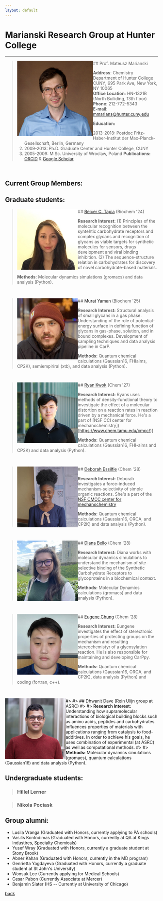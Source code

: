 ```yaml
---
layout: default
---
```


# Marianski Research Group at Hunter College
---

> <img src="/assets/img/MMarianski2.png" alt="drawing" width="250" class="left" align="left"/>
> ## Prof.  Mateusz Marianski
>
>  **Address**: Chemistry Department of Hunter College CUNY, 695 Park Ave, New York, NY 10065 <br>
>  **Office Location**: HN-1321B (North Builiding, 13th floor) <br>
>  **Phone**: 212-772-5343 <br>
>  **E-mail**: <a href="mailto:mmarians@hunter.cuny.edu">mmarians@hunter.cuny.edu</a>
>
> **Education:**
> 1) 2013-2018: Postdoc Fritz-Haber-Institut der Max-Planck-Gesellschaft, Berlin, Germany
> 2) 2009-2013: Ph.D. Graduate Center and Hunter College, CUNY
> 3) 2005-2009: M.Sc. University of Wroclaw, Poland
> **Publications:**
> [ORCID](http://orcid.org/0000-0002-6566-9931) &
> [Google Scholar](https://scholar.google.com/citations?user=UXI-3uUAAAAJ)

 <br>

## Current Group Members:

## Graduate students:

> <img src="/assets/img/BTapia.jpg" alt="drawing" width="200" class="left" align="left"/>
> ## <a href="mailto:btapia@gradcenter.cuny.edu">Beicer C. Tapia</a> (Biochem '24)
>
> **Research Interest:** (1) Principles of the molecular recognition between the syntehtic carbohydrate receptors and complex glycans and recognition of glycans as viable targets for synthetic molecules for sensors, drugs development and viral binding inhibition. (2) The sequence-structure relation in carbohydrates for discovery of novel carbohydrate-based materials.  
>
> **Methods:** Molecular dynamics simulations (gromacs) and data analysis (Python).

 <br>

> <img src="/assets/img/MYaman.jpg" alt="drawing" width="200" class="left" align="left"/>
> ## <a href="mailto:myaman@gradcenter.cuny.edu">Murat Yaman</a> (Biochem '25)
>
> **Research Interest:**  Structural analysis of small glycans in a gas phase. Understanding of the role of potential-energy surface in defining function of glycans in gas-phase, solution, and in bound complexes. Development of sampling techniques and data analysis pipeline in CarP.  
>
> **Methods:** Quantum chemical calculations (Gaussian16, FHIaims, CP2K), semiempiriral (xtb),  and data analysis (Python).

 <br>

> <img src="/assets/img/RKwok.jpeg" alt="drawing" width="200" class="left" align="left"/>
> ## <a href="mailto:rkwok@gradcenter.cuny.edu">Ryan Kwok</a> (Chem '27)
>
> **Research Interest:** Ryans uses methods of density-functional theory to investigate the effect of a molecular distortion on a reaction rates in reaction driven by a mechanical force. He's a part of [NSF CCI center for mechanochemistry])[https://www.chem.tamu.edu/cmcc/)]
> 
> **Methods:** Quantum chemical calculations (Gaussian16, FHI-aims and CP2K) and data analysis (Python).

 <br> 

> <img src="/assets/img/DEssiflie.jpeg" alt="drawing" width="200" class="left" align="left"/>
> ## <a href="mailto:dessilfie@gradcenter.cuny.edu">Deborah Essilfie</a> (Chem '28)
>
> **Research Interest:** Deborah investigates a force-induced mechanism-selectivity of simple organic reactions. She's a part of the [NSF CMCC center for mechanochemistry](https://www.chem.tamu.edu/cmcc/)
> 
> **Methods:** Quantum chemical calculations (Gaussian16, ORCA, and CP2K) and data analysis (Python).

 <br> 

> <img src="/assets/img/DBello.png" alt="drawing" width="200" class="left" align="left"/>
> ## <a href="mailto:dbello@gradcenter.cuny.edu">Diana Bello</a> (Chem '28)
>
> **Research Interest:** Diana works with molecular dynamics simulations to understand the mechanism of site-selective binding of the Synthetic Carbohydrate Receptors to glycoproteins in a biochemical context. 
> 
> **Methods:** Molecular Dynamics calculations (gromacs) and data analysis (Python).

 <br> 

> <img src="/assets/img/EChung.png" alt="drawing" width="200" class="left" align="left"/>
> ## <a href="mailto:eugene.chung76@login.cuny.edu">Eugene Chung</a> (Chem '28)
>
> **Research Interest:** Eungene investigates the effect of sterectronic properties of protecting groups on the mechanism and resulting stereochemistyr of a glycosylation reaction. He is also responsible for maintaining and developing CarPpy. 
> 
> **Methods:** Quantum chemical calculations (Gaussian16, ORCA, and CP2K), data analysis (Python) and coding (fortran, c++).

 <br>

#> <img src="/assets/img/DDave.jpg" alt="drawing" width="200" class="left" align="left"/>
#> ## <a href="mailto:ddave@gradcenter.cuny.edu">Dhwanit Dave</a> (Rein Ulijn group at ASRC)
#>
#> **Research Interest:** Understanding how supramolecular interactions of biological building blocks such as amino acids, peptides and carbohydrates. influences properties of materials with applications ranging from catalysis to food-additives. In order to achieve his goals, he uses combination of experimental (at ASRC) as well as computational methods.
#>
#> **Methods:** Molecular dynamics simulations (gromacs), quantum calculations (Gaussian16) and data analysis (Python).


## Undergraduate students:


> ### Hillel Lerner

> ### Nikola Pociask 


<!---
> <img src="/assets/img/LVranga.jpeg" alt="drawing" width="150" class="left" align="left"/>
> ### Lusila Vranga
> **Research Interest:** Lusila investigates interactions between synthetic carbohydrate receptors (SCR) and the glycans that are present in the COVID-19 spike protein. The goal is to create a SCR that would affect the viral activity of the virus by attaching to the glycans that play a crucial role in this activity.
> 
> **Methods:** Molecular dynamics simulations in gromacs and data visualization in VMD.

<br>

> <img src="/assets/img/VKontodimas.jpg" alt="drawing" width="150" class="left" align="left"/>
> ### Vasilis Kontodimas
>
> **Research Interest:** Vasilis investigates the scope of the internal glycan rearrangement in blood group epitopes. He aims to characterize structural motives that promote or inhibit the fucose rearrangement in those model saccharides.
> 
> **Methods:** DFT calculation in Gaussian16 and Data analysis (Python)

<br>

> <img src="/assets/img/YWray.jpg" alt="drawing" width="150" class="left" align="left"/>
> ### Yusef Wray
>
> **Research Interest:** Yssef studies the binding of synthetic carbohydrate receptors (SCRs) to the attachment protein of Nipah Virus. He is looking at the reconstruction of different glycoforms of the protein, and investigates whether SCRs retains their anticipated selectivity in this complex sytem. 
> 
> **Methods:** Molecular dynamics simulations in gromacs and data visualization in VMD. 


## Visiting Scholars:

> <img src="/assets/img/SRahim.jpg" alt="drawing" width="150" class="left" align="left"/>
> ### Shonel Rahim
>
> **Research Interest:** Shonel works on the development of CarP, a carbohydrate analysis python package. It provides methods for generating quantitative metrics to compare carbohydrate conformers. In addition to this there are graphical functionalities to display molecular data.
> 
> **Methods:** Python
-->

## Group alumni:

- Lusila Vranga (Graduated with Honors, currently applying to PA schools) 
- Vasilis Kontodimas (Graduated with Honors, currently at QA at Kings Industires, Specialty Chemicals)
- Yusef Wray (Graduated with Honors, currently a graduate student at Stony Brook)
- Abner Kahan (Graduated with Honors, currently in the MD program)
- Genrietta Yagdayeva (Graduated with Honors, currently a graduate student at St John's University)
- Wonsuk Lee (Currently applying for Medical Schools) 
- Cesar Pabon (Currently Associate at Mercer) 
- Benjamin Slater (HS -- Currently at University of Chicago) 


[back](./)

